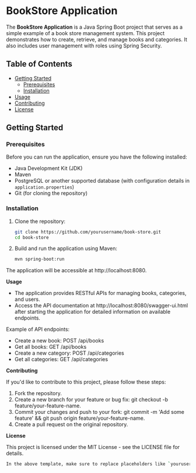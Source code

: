 # BookStore Application

The **BookStore Application** is a Java Spring Boot project that serves as a simple example of a book store management system. This project demonstrates how to create, retrieve, and manage books and categories. It also includes user management with roles using Spring Security.

## Table of Contents

- [Getting Started](#getting-started)
  - [Prerequisites](#prerequisites)
  - [Installation](#installation)
- [Usage](#usage)
- [Contributing](#contributing)
- [License](#license)

## Getting Started

### Prerequisites

Before you can run the application, ensure you have the following installed:

- Java Development Kit (JDK)
- Maven
- PostgreSQL or another supported database (with configuration details in `application.properties`)
- Git (for cloning the repository)

### Installation

1. Clone the repository:

   ```bash
   git clone https://github.com/yourusername/book-store.git
   cd book-store
1. Build and run the application using Maven:

    ```bash
    mvn spring-boot:run
    
The application will be accessible at http://localhost:8080.

**Usage**
  - The application provides RESTful APIs for managing books, categories, and users.
  - Access the API documentation at http://localhost:8080/swagger-ui.html after starting the application for detailed information on available endpoints.

Example of API endpoints:

- Create a new book: POST /api/books
- Get all books: GET /api/books
- Create a new category: POST /api/categories
- Get all categories: GET /api/categories

**Contributing**

If you'd like to contribute to this project, please follow these steps:

1. Fork the repository.
2. Create a new branch for your feature or bug fix: git checkout -b feature/your-feature-name.
3. Commit your changes and push to your fork: git commit -m 'Add some feature' && git push origin feature/your-feature-name.
4. Create a pull request on the original repository.

**License**

This project is licensed under the MIT License - see the LICENSE file for details.

```bash
In the above template, make sure to replace placeholders like `yourusername` with your actual GitHub username, and adapt the content to your project's specific details. You can also include more information about your project, its features, and how to interact with it as needed.
